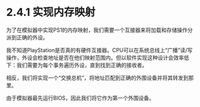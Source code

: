 # 2.4.1 实现内存映射

为了在模拟器中实现PS1的内存映射，我们需要一个互接器来将加载和存储操作分派到正确的外设。

我不知道PlayStation是否真的有硬件互接器。CPU可以在系统总线上“广播”读/写操作，外设会检查地址是否在他们映射范围内。但以软件实现这种设计会效率低下：我们需要为每个事务遍历外设，直到找到正确的接收者。

相反，我们将实现一个“交换总机”，将地址匹配到正确的外围设备并将其转发到那里。

由于模拟器最先运行BIOS，因此我们将它作为第一个外围设备。
